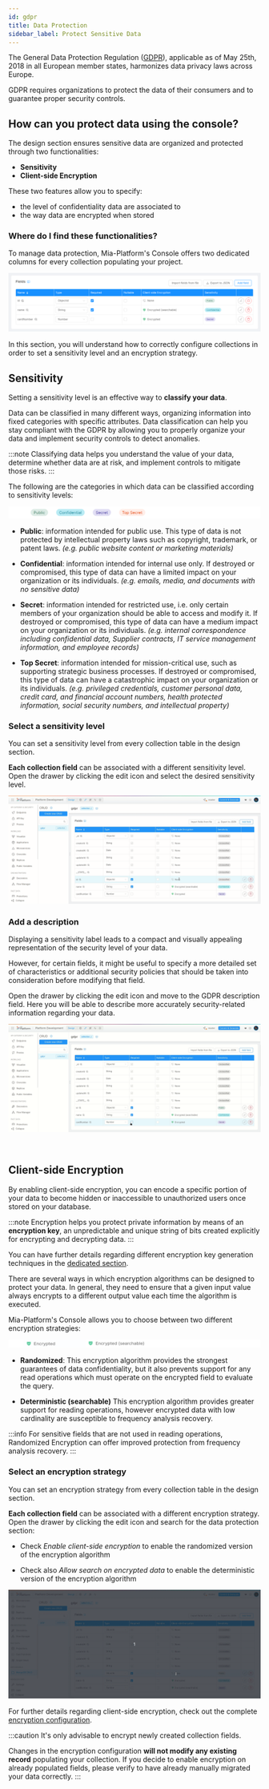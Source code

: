 ```yaml
---
id: gdpr
title: Data Protection
sidebar_label: Protect Sensitive Data
---
```


The General Data Protection Regulation ([GDPR](https://gdpr-info.eu/)), applicable as of May 25th, 2018 in all European member states, harmonizes data privacy laws across Europe.

GDPR requires organizations to protect the data of their consumers and to guarantee proper security controls. 

## How can you protect data using the console?

The design section ensures sensitive data are organized and protected through two functionalities:

* **Sensitivity**
* **Client-side Encryption**

These two features allow you to specify:
* the level of confidentiality data are associated to 
* the way data are encrypted when stored

### Where do I find these functionalities?

To manage data protection, Mia-Platform's Console offers two dedicated columns for every collection populating your project.

![gdpr](img/gdpr.png)

In this section, you will understand how to correctly configure collections in order to set a sensitivity level and an encryption strategy. 

## Sensitivity

Setting a sensitivity level is an effective way to **classify your data**. 

Data can be classified in many different ways, organizing information into fixed categories with specific attributes. Data classification can help you stay compliant with the GDPR by allowing you to properly organize your data and implement security controls to detect anomalies.

:::note
Classifying data helps you understand the value of your data, determine whether data are at risk, and implement controls to mitigate those risks.
:::

The following are the categories in which data can be classified according to sensitivity levels:

![sensitivity](img/sensitivity.png)

* **Public**: information intended for public use. This type of data is not protected by intellectual property laws such as copyright, trademark, or patent laws. *(e.g. public website content or marketing materials)*

* **Confidential**: information intended for internal use only. If destroyed or compromised, this type of data can have a limited impact on your organization or its individuals. *(e.g. emails, media, and documents with no sensitive data)*

* **Secret**: information intended for restricted use, i.e. only certain members of your organization should be able to access and modify it. If destroyed or compromised, this type of data can have a medium impact on your organization or its individuals. *(e.g. internal correspondence including confidential data, Supplier contracts, IT service management information, and employee records)*

* **Top Secret**: information intended for mission-critical use, such as supporting strategic business processes. If destroyed or compromised, this type of data can have a catastrophic impact on your organization or its individuals. *(e.g. privileged credentials, customer personal data, credit card, and financial account numbers, health protected information, social security numbers, and intellectual property)*

### Select a sensitivity level

You can set a sensitivity level from every collection table in the design section. 

**Each collection field** can be associated with a different sensitivity level. Open the drawer by clicking the edit icon and select the desired sensitivity level.

![add sensitivity](img/add-sensitivity.gif)

### Add a description

Displaying a sensitivity label leads to a compact and visually appealing representation of the security level of your data. 

However, for certain fields, it might be useful to specify a more detailed set of characteristics or additional security policies that should be taken into consideration before modifying that field.


Open the drawer by clicking the edit icon and move to the GDPR description field. Here you will be able to describe more accurately security-related information regarding your data.

![gdpr description](img/gdpr-description.gif)

<br/>

## Client-side Encryption

By enabling client-side encryption, you can encode a specific portion of your data to become hidden or inaccessible to unauthorized users once stored on your database.

:::note
Encryption helps you protect private information by means of an **encryption key**, an unpredictable and unique string of bits created explicitly for encrypting and decrypting data.
:::

You can have further details regarding different encryption key generation techniques in the [dedicated section](./../../../runtime_suite/crud-service/encryption_configuration#configuration).


There are several ways in which encryption algorithms can be designed to protect your data. In general, they need to ensure that a given input value always encrypts to a different output value each time the algorithm is executed.

Mia-Platform's Console allows you to choose between two different encryption strategies:

![client-side-encryption](img/client-side-encryption.png)


* **Randomized**: This encryption algorithm provides the strongest guarantees of data confidentiality, but it also prevents support for any read operations which must operate on the encrypted field to evaluate the query.

* **Deterministic (searchable)** This encryption algorithm provides greater support for reading operations, however encrypted data with low cardinality are susceptible to frequency analysis recovery.

:::info
For sensitive fields that are not used in reading operations, Randomized Encryption can offer improved protection from frequency analysis recovery.
:::

### Select an encryption strategy

You can set an encryption strategy from every collection table in the design section.

**Each collection field** can be associated with a different encryption strategy. Open the drawer by clicking the edit icon and search for the data protection section:

* Check *Enable client-side encryption* to enable the randomized version of the encryption algorithm

* Check also *Allow search on encrypted data* to enable the deterministic version of the encryption algorithm

![client side encryption](img/client-side-encryption.gif)

For further details regarding client-side encryption, check out the complete [encryption configuration](./../../../runtime_suite/crud-service/encryption_configuration).

:::caution
It's only advisable to encrypt newly created collection fields.

Changes in the encryption configuration **will not modify any existing record** populating your collection. If you decide to enable encryption on already populated fields, please verify to have already manually migrated your data correctly.
:::